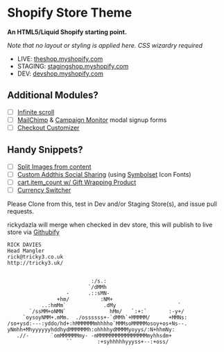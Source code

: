 # Shopify Store Theme

__An HTML5/Liquid Shopify starting point.__

_Note that no layout or styling is applied here. CSS wizardry required_

* LIVE: [theshop.myshopify.com](http://theshop.com/)
* STAGING: [stagingshop.myshopify.com](https://stagingshop.myshopify.com/admin)
* DEV: [devshop.myshopify.com](https://devshop.myshopify.com/admin)

## Additional Modules?

* [ ] [Infinite scroll](https://github.com/Tricky3/Shopify_Infinite-Scroll)
* [ ] [MailChimp](https://github.com/Tricky3/mailchimpPopUp) & [Campaign Monitor](https://github.com/Tricky3/campaignmonitorPopUp) modal signup forms
* [ ] [Checkout Customizer](https://github.com/Tricky3/Shopify-Checkout-Customizer)

## Handy Snippets?

* [ ] [Split Images from content](https://gist.github.com/rickydazla/0e0cc5082975b327a13e)
* [ ] [Custom Addthis Social Sharing](https://gist.github.com/rickydazla/3627110) (using [Symbolset](http://symbolset.com/) Icon Fonts)
* [ ] [cart.item_count w/ Gift Wrapping Product](https://gist.github.com/rickydazla/7796486)
* [ ] [Currency Switcher](https://gist.github.com/rickydazla/2783177)

Please Clone from this, test in Dev and/or Staging Store(s), and issue pull requests.

rickydazla will merge when checked in dev store,
this will publish to live store via [Githubify](http://githubify.com/)

```
RICK DAVIES
Head Mangler
rick@tricky3.co.uk
http://tricky3.uk/

                                                            
                           :/s.:                           
                          `/dMMh                           
                   -      .::sMN-                          
                +hm/          :NM+                         
           ..:hmMm`            .dMy                    `   
       `/ssMM+oNMN`              hMm/   `:+:`       :-y+/  
     `oysoyNMM+.mMm.  ./ossssss+-`dMMh`+MMMMM/      +MMNs: 
/so+ysd:---:yddo/hd+:hMMMMMMmhhhho`MMMsoMMMMMosoy+os+Ns--. 
yNmhh+MhyyyyyyhddhydMMMMMMh:ohhhhydMMMMyoyys/:N+hhmNy:     
   .//-       `omMMMMMMmy- -mMMMMMMMMMMMMMMMMmyhhsdm+      
                   ``        :+syhhhhhyyyss+--:+oss/
```